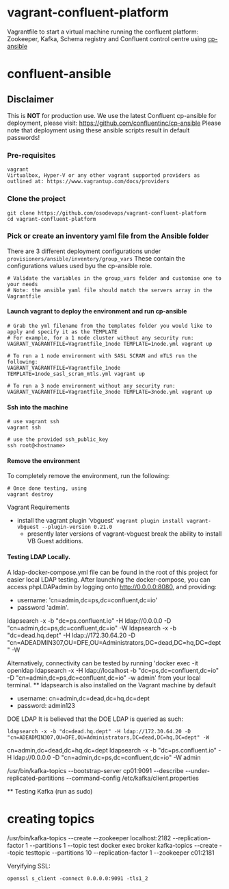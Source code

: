 # vagrant-confluent-platform
Vagrantfile to start a virtual machine running the confluent platform: Zookeeper, Kafka, Schema registry and Confluent control centre using [cp-ansible](https://github.com/confluentinc/cp-ansible)

# confluent-ansible

## Disclaimer
This is **NOT** for production use. We use the latest Confluent cp-ansible for deployment, please visit: https://github.com/confluentinc/cp-ansible
Please note that deployment using these ansible scripts result in default passwords!

### Pre-requisites
```
vagrant
Virtualbox, Hyper-V or any other vagrant supported providers as outlined at: https://www.vagrantup.com/docs/providers
```

### Clone the project
```
git clone https://github.com/osodevops/vagrant-confluent-platform
cd vagrant-confluent-platform
```

### Pick or create an inventory yaml file from the Ansible folder
There are 3 different deployment configurations under `provisioners/ansible/inventory/group_vars` These contain the configurations values used byu the cp-ansible role. 
```
# Validate the variables in the group_vars folder and customise one to your needs
# Note: the ansible yaml file should match the servers array in the Vagrantfile
```

#### Launch vagrant to deploy the environment and run cp-ansible
```
# Grab the yml filename from the templates folder you would like to apply and specify it as the TEMPLATE
# For example, for a 1 node cluster without any security run:
VAGRANT_VAGRANTFILE=Vagrantfile_1node TEMPLATE=1node.yml vagrant up

# To run a 1 node environment with SASL SCRAM and mTLS run the following:
VAGRANT_VAGRANTFILE=Vagrantfile_1node TEMPLATE=1node_sasl_scram_mtls.yml vagrant up

# To run a 3 node environment without any security run:
VAGRANT_VAGRANTFILE=Vagrantfile_3node TEMPLATE=3node.yml vagrant up
```

#### Ssh into the machine
```
# use vagrant ssh
vagrant ssh

# use the provided ssh_public_key
ssh root@<hostname>
```

#### Remove the environment
To completely remove the environment, run the following:

````
# Once done testing, using
vagrant destroy
````

Vagrant Requirements
* install the vagrant plugin 'vbguest' `vagrant plugin install vagrant-vbguest --plugin-version 0.21.0`
    * presently later versions of vagrant-vbguest break the ability to install VB Guest additions.

#### Testing LDAP Locally.
A ldap-docker-compose.yml file can be found in the root of this project for easier local LDAP testing.  After launching the docker-compose, you can access phpLDAPadmin by logging onto http://0.0.0.0:8080, and providing:

* username: 'cn=admin,dc=ps,dc=confluent,dc=io' 
* password 'admin'.

ldapsearch -x -b "dc=ps.confluent.io" -H ldap://0.0.0.0 -D "cn=admin,dc=ps,dc=confluent,dc=io" -W
ldapsearch -x -b "dc=dead.hq.dept" -H ldap://172.30.64.20 -D "cn=ADEADMIN307,OU=DFE,OU=Administrators,DC=dead,DC=hq,DC=dept" -W


Alternatively, connectivity can be tested by running 'docker exec -it openldap ldapsearch -x -H ldap://localhost -b "dc=ps,dc=confluent,dc=io" -D "cn=admin,dc=ps,dc=confluent,dc=io" -w admin' from your local terminal.  ** ldapsearch is also installed on the Vagrant machine by default

* username: cn=admin,dc=dead,dc=hq,dc=dept
* password: admin123

DOE LDAP
It is believed that the DOE LDAP is queried as such: 
````
ldapsearch -x -b "dc=dead.hq.dept" -H ldap://172.30.64.20 -D "cn=ADEADMIN307,OU=DFE,OU=Administrators,DC=dead,DC=hq,DC=dept" -W
````
cn=admin,dc=dead,dc=hq,dc=dept
ldapsearch -x -b "dc=ps.confluent.io" -H ldap://0.0.0.0 -D "cn=admin,dc=ps,dc=confluent,dc=io" -W admin



/usr/bin/kafka-topics --bootstrap-server cp01:9091  --describe --under-replicated-partitions --command-config /etc/kafka/client.properties

** Testing Kafka (run as sudo) 
# creating topics
/usr/bin/kafka-topics --create --zookeeper localhost:2182 --replication-factor 1 --partitions 1 --topic test
docker exec broker kafka-topics --create --topic testtopic --partitions 10 --replication-factor 1 --zookeeper c01:2181



Veryifying SSL:
````
openssl s_client -connect 0.0.0.0:9091 -tls1_2
````